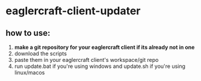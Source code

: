 # eaglercraft-client-updater

## how to use:
1. **make a git repository for your eaglercraft client if its already not in one** 
2. download the scripts
3. paste them in your eaglercraft client's workspace/git repo
4. run update.bat if you're using windows and update.sh if you're using linux/macos 
